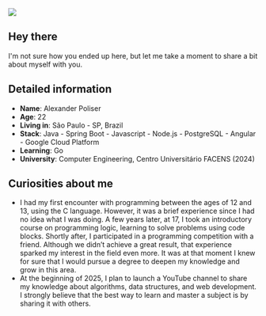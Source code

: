 <div>
    <a target='_blank' href="https://www.linkedin.com/in/alexanderpoliser/">
        <img src="https://img.shields.io/badge/LinkedIn-0077B5?style=for-the-badge&logo=linkedin&logoColor=white">
    </a>
</div>

## Hey there

I'm not sure how you ended up here, but let me take a moment to share a bit about myself with you.

## Detailed information

* **Name**: Alexander Poliser
* **Age**: 22
* **Living in**: São Paulo - SP, Brazil
* **Stack**: Java - Spring Boot - Javascript - Node.js - PostgreSQL - Angular - Google Cloud Platform
* **Learning**: Go
* **University**: Computer Engineering, Centro Universitário FACENS (2024)

## Curiosities about me

* I had my first encounter with programming between the ages of 12 and 13, using the C language. However, it was a brief experience since I had no idea what I was doing. A few years later, at 17, I took an introductory course on programming logic, learning to solve problems using code blocks. Shortly after, I participated in a programming competition with a friend. Although we didn’t achieve a great result, that experience sparked my interest in the field even more. It was at that moment I knew for sure that I would pursue a degree to deepen my knowledge and grow in this area.
* At the beginning of 2025, I plan to launch a YouTube channel to share my knowledge about algorithms, data structures, and web development. I strongly believe that the best way to learn and master a subject is by sharing it with others.
